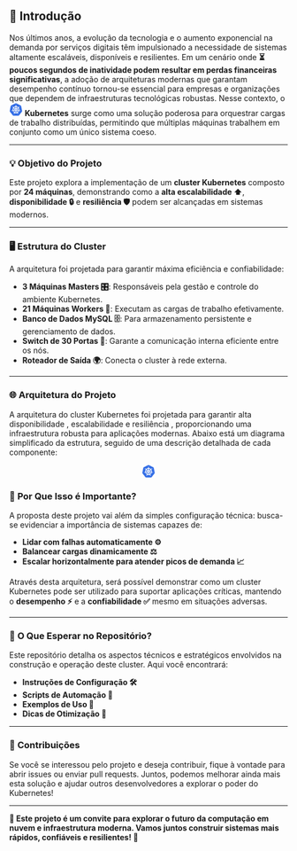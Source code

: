 ## **🚀 Introdução**

Nos últimos anos, a evolução da tecnologia e o aumento exponencial na demanda por serviços digitais têm impulsionado a necessidade de sistemas altamente escaláveis, disponíveis e resilientes. Em um cenário onde **⏳ poucos segundos de inatividade podem resultar em perdas financeiras significativas**, a adoção de arquiteturas modernas que garantam desempenho contínuo tornou-se essencial para empresas e organizações que dependem de infraestruturas tecnológicas robustas. Nesse contexto, o <img src="https://github.com/nicolasyassuda/cluster-kubernetes/blob/main/imgs/kubernetes-icon.png" alt="Logo Kubernetes" width="24" height="24" title="Kubernetes"> **Kubernetes** surge como uma solução poderosa para orquestrar cargas de trabalho distribuídas, permitindo que múltiplas máquinas trabalhem em conjunto como um único sistema coeso.

---
### 💡 **Objetivo do Projeto**

Este projeto explora a implementação de um **cluster Kubernetes** composto por **24 máquinas**, demonstrando como a **alta escalabilidade ⬆️**, **disponibilidade 🔒** e **resiliência 🛡️** podem ser alcançadas em sistemas modernos. 

---

### 🖥️ **Estrutura do Cluster**

A arquitetura foi projetada para garantir máxima eficiência e confiabilidade:

- **3 Máquinas Masters 🎛️**: Responsáveis pela gestão e controle do ambiente Kubernetes.
- **21 Máquinas Workers 💪**: Executam as cargas de trabalho efetivamente.
- **Banco de Dados MySQL 🗄️**: Para armazenamento persistente e gerenciamento de dados.
- **Switch de 30 Portas 🔌**: Garante a comunicação interna eficiente entre os nós.
- **Roteador de Saída 🌍**: Conecta o cluster à rede externa.

---
### 🌐 **Arquitetura do Projeto**  

A arquitetura do cluster Kubernetes foi projetada para garantir alta disponibilidade , escalabilidade  e resiliência , proporcionando uma infraestrutura robusta para aplicações modernas. Abaixo está um diagrama simplificado da estrutura, seguido de uma descrição detalhada de cada componente: 
<div style="width:100%; display:flex; justify-content:center; align-items:center;">
  <img src="https://github.com/nicolasyassuda/cluster-kubernetes/blob/main/imgs/kubernetes-icon.png" alt="Logo Kubernetes" width="24" height="24" title="Kubernetes">
</div>


### 🎯 **Por Que Isso é Importante?**

A proposta deste projeto vai além da simples configuração técnica: busca-se evidenciar a importância de sistemas capazes de:

- **Lidar com falhas automaticamente ⚙️**
- **Balancear cargas dinamicamente ⚖️**
- **Escalar horizontalmente para atender picos de demanda 📈**

Através desta arquitetura, será possível demonstrar como um cluster Kubernetes pode ser utilizado para suportar aplicações críticas, mantendo o **desempenho ⚡** e a **confiabilidade ✅** mesmo em situações adversas.

---

### 📂 **O Que Esperar no Repositório?**

Este repositório detalha os aspectos técnicos e estratégicos envolvidos na construção e operação deste cluster. Aqui você encontrará:

- **Instruções de Configuração 🛠️**
- **Scripts de Automação 🤖**
- **Exemplos de Uso 🧩**
- **Dicas de Otimização 🚀**

---

### 🤝 **Contribuições**

Se você se interessou pelo projeto e deseja contribuir, fique à vontade para abrir issues ou enviar pull requests. Juntos, podemos melhorar ainda mais esta solução e ajudar outros desenvolvedores a explorar o poder do Kubernetes!

---

**🌟 Este projeto é um convite para explorar o futuro da computação em nuvem e infraestrutura moderna. Vamos juntos construir sistemas mais rápidos, confiáveis e resilientes! 🌟**
